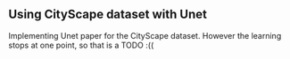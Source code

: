 ## Using CityScape dataset with Unet
Implementing Unet paper for the CityScape dataset.
However the learning stops at one point, so that is a TODO :((
